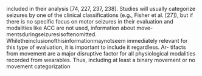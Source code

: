 included in their analysis [74, 227, 237, 238]. Studies will usually categorize seizures by one
of the clinical classifications (e.g., Fisher et al. [27]), but if there is no specific focus on motor
seizures in their evaluation and modalities like ACC are not used, information about move-
mentsduringseizuresisoftenomitted. Whiletheinclusionofthisinformationmaynotseem
immediately relevant for this type of evaluation, it is important to include it regardless. Ar-
tifacts from movement are a major disruptive factor for all physiological modalities recorded
from wearables. Thus, including at least a binary movement or no movement categorization
